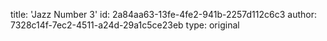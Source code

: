 title: 'Jazz Number 3'
id: 2a84aa63-13fe-4fe2-941b-2257d112c6c3
author: 7328c14f-7ec2-4511-a24d-29a1c5ce23eb
type: original
